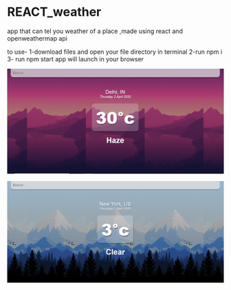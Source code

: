 # REACT_weather
app that can tel you weather of a place ,made using react and openweathermap api


to use-
1-download files and open your file directory in terminal
2-run npm i
3- run npm start 
app will launch in your browser

![weather_img](https://github.com/veeralsharma/REACT_weather/blob/master/1.PNG)

![image2](https://github.com/veeralsharma/REACT_weather/blob/master/2.PNG)
